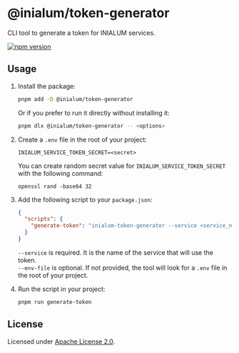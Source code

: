 # @inialum/token-generator

CLI tool to generate a token for INIALUM services.

[![npm version](https://img.shields.io/npm/v/%40inialum%2Ftoken-generator?style=flat&label=npm%20version&color=36B011&cacheSeconds=3600)](https://www.npmjs.com/package/@inialum/token-generator)

## Usage

1. Install the package:

   ```bash
   pnpm add -D @inialum/token-generator
   ```

   Or if you prefer to run it directly without installing it:

   ```bash
   pnpm dlx @inialum/token-generator -- <options>
   ```

2. Create a `.env` file in the root of your project:

   ```env
   INIALUM_SERVICE_TOKEN_SECRET=<secret>
   ```

   You can create random secret value for `INIALUM_SERVICE_TOKEN_SECRET` with the following command:

   ```shell
   openssl rand -base64 32
   ```

3. Add the following script to your `package.json`:

   ```json
   {
     "scripts": {
       "generate-token": "inialum-token-generator --service <service_name> --env-file <path_to_env_file>"
     }
   }
   ```

   `--service` is required. It is the name of the service that will use the token.  
   `--env-file` is optional. If not provided, the tool will look for a `.env` file in the root of your project.

4. Run the script in your project:

   ```bash
   pnpm run generate-token
   ```

## License

Licensed under [Apache License 2.0](LICENSE).

